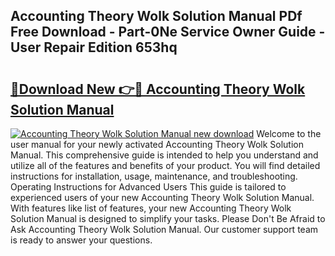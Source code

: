 ## Accounting Theory Wolk Solution Manual PDf Free Download - Part-0Ne Service Owner Guide - User Repair Edition 653hq

# <h2><a href="http://bc85547.oget.top/?id=Accounting+Theory+Wolk+Solution+Manual">🔗Download New 👉🔴 Accounting Theory Wolk Solution Manual</a></h2>

[![Accounting Theory Wolk Solution Manual new download](https://i.imgur.com/5g1atiW.png)](http://bc85547.oget.top/?id=Accounting+Theory+Wolk+Solution+Manual)
Welcome to the user manual for your newly activated Accounting Theory Wolk Solution Manual. This comprehensive guide is intended to help you understand and utilize all of the features and benefits of your product. You will find detailed instructions for installation, usage, maintenance, and troubleshooting. Operating Instructions for Advanced Users This guide is tailored to experienced users of your new Accounting Theory Wolk Solution Manual. With features like list of features, your new Accounting Theory Wolk Solution Manual is designed to simplify your tasks. Please Don't Be Afraid to Ask Accounting Theory Wolk Solution Manual. Our customer support team is ready to answer your questions.
